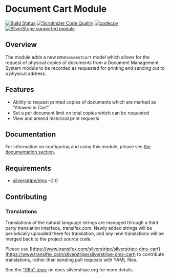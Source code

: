 # Document Cart Module

[![Build Status](https://travis-ci.org/silverstripe/silverstripe-dms-cart.svg?branch=master)](https://travis-ci.org/silverstripe/silverstripe-dms-cart) [![Scrutinizer Code Quality](https://scrutinizer-ci.com/g/silverstripe/silverstripe-dms-cart/badges/quality-score.png?b=master)](https://scrutinizer-ci.com/g/silverstripe/silverstripe-dms-cart/?branch=master) [![codecov](https://codecov.io/gh/silverstripe/silverstripe-dms-cart/branch/master/graph/badge.svg)](https://codecov.io/gh/silverstripe/silverstripe-dms-cart)
[![SilverStripe supported module](https://img.shields.io/badge/silverstripe-supported-0071C4.svg)](https://www.silverstripe.org/software/addons/silverstripe-commercially-supported-module-list/)

## Overview

The module adds a new `DMSDocumentCart` model which allows for the request of physical copies of documents from a
Document Management System module to be recorded as requested for printing and sending out to a physical address.

## Features

 * Ability to request printed copies of documents which are marked as "Allowed in Cart"
 * Set a per document limit on total copies which can be requested
 * View and amend historical print requests

## Documentation

For information on configuring and using this module, please see [the documentation section](docs/en/index.md).

## Requirements

 * [silverstripe/dms](https://github.com/silverstripe/silverstripe-dms) ~2.0

## Contributing

### Translations

Translations of the natural language strings are managed through a
third party translation interface, transifex.com.
Newly added strings will be periodically uploaded there for translation,
and any new translations will be merged back to the project source code.

Please use [https://www.transifex.com/silverstripe/silverstripe-dms-cart](https://www.transifex.com/silverstripe/silverstripe-dms-cart) to contribute translations,
rather than sending pull requests with YAML files.

See the ["i18n" topic](http://doc.silverstripe.org/framework/en/3/topics/i18n) on docs.silverstripe.org for more details.
